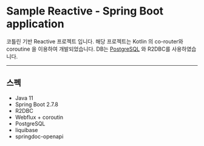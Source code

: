 # Sample Reactive - Spring Boot application

코틀린 기반 Reactive 프로젝트 입니다. 해당 프로젝트는 Kotlin 의 co-router와 coroutine 을 이용하여 개발되었습니다.
DB는 [PostgreSQL](https://github.com/r2dbc/r2dbc-postgresql) 와 R2DBC를 사용하였습니다.

---
## 스펙
* Java 11
* Spring Boot 2.7.8
* R2DBC
* Webflux + coroutin
* PostgreSQL
* liquibase
* springdoc-openapi
